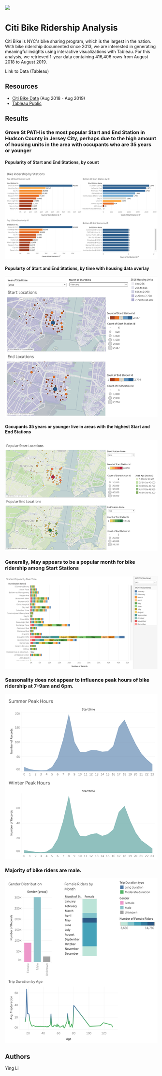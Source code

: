 <img src="https://images.unsplash.com/photo-1546014216-0ffcd51e2b6e?ixlib=rb-1.2.1&ixid=eyJhcHBfaWQiOjEyMDd9&auto=format&fit=crop&w=750&q=80">

# Citi Bike Ridership Analysis
Citi Bike is NYC's bike sharing program, which is the largest in the nation. With bike ridership documented since 2013, we are interested in generating meaningful insights using interactive visualizations with Tableau. For this analysis, we retrieved 1-year data containing 416,406 rows from August 2018 to August 2019.

Link to Data (Tableau) 

## Resources 
- [Citi Bike Data](https://www.citibikenyc.com/system-data) (Aug 2018 - Aug 2019) 
- [Tableau Public](https://public.tableau.com/en-us/s/)

## Results 

### Grove St PATH is the most popular Start and End Station in Hudson County in Jersey City, perhaps due to the high amount of housing units in the area with occupants who are 35 years or younger

#### Popularity of Start and End Stations, by count
<img src="https://github.com/ying-li-python/citi-bike/blob/master/Images/station-dashboard.png">

#### Popularty of Start and End Stations, by time with housing data overlay
<img src="https://github.com/ying-li-python/citi-bike/blob/master/Images/locations-with-time.png?raw=true">

#### Occupants 35 years or younger live in areas with the highest Start and End Stations
<img src="https://github.com/ying-li-python/citi-bike/blob/master/Images/location-popularity.png?raw=true">

### Generally, May appears to be a popular month for bike ridership among Start Stations 
<img src="https://github.com/ying-li-python/citi-bike/blob/master/Images/station-popularity.png?raw=true">

### Seasonality does not appear to influence peak hours of bike ridership at 7-9am and 6pm.
<img src="https://github.com/ying-li-python/citi-bike/blob/master/Images/peak-hours.png?raw=true">

### Majority of bike riders are male.
<img src="https://github.com/ying-li-python/citi-bike/blob/master/Images/gender-age.png?raw=true">


## Authors
Ying Li

